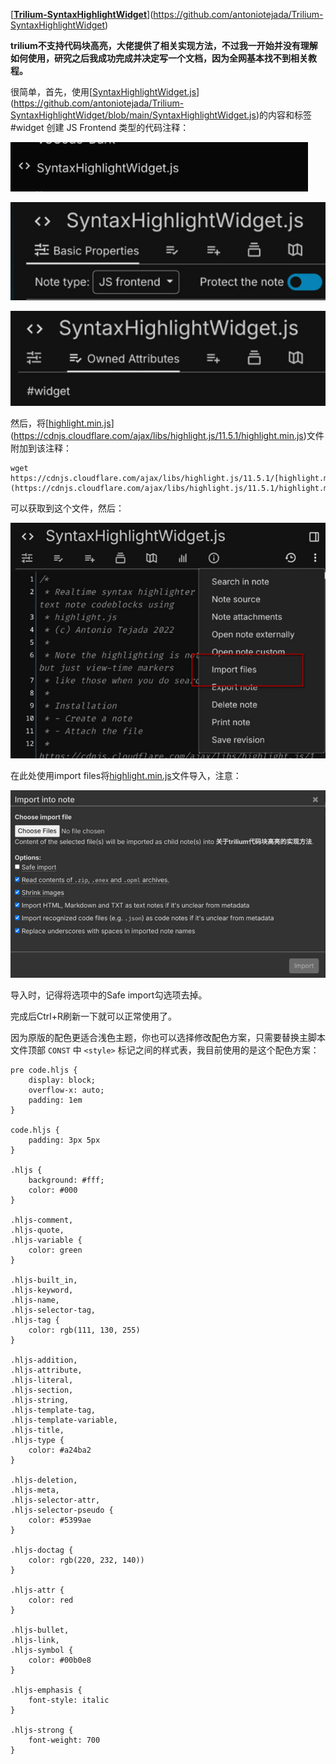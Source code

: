 [**[Trilium-SyntaxHighlightWidget](https://github.com/antoniotejada/Trilium-SyntaxHighlightWidget)**](https://github.com/antoniotejada/Trilium-SyntaxHighlightWidget) 

**trilium不支持代码块高亮，大佬提供了相关实现方法，不过我一开始并没有理解如何使用，研究之后我成功完成并决定写一个文档，因为全网基本找不到相关教程。**

很简单，首先，使用[[SyntaxHighlightWidget.js](https://github.com/antoniotejada/Trilium-SyntaxHighlightWidget/blob/main/SyntaxHighlightWidget.js)](https://github.com/antoniotejada/Trilium-SyntaxHighlightWidget/blob/main/SyntaxHighlightWidget.js)的内容和标签 #widget 创建 JS Frontend 类型的代码注释：

![SyntaxHightWidget](https://github.com/dreamyunight/dreamyunight.github.io/blob/main/static/trilium%E4%BB%A3%E7%A0%81%E9%AB%98%E4%BA%AE/SyntaxHightWidget.png?raw=true)

![js](https://github.com/dreamyunight/dreamyunight.github.io/blob/main/static/trilium%E4%BB%A3%E7%A0%81%E9%AB%98%E4%BA%AE/js.png?raw=true)

![widget](https://github.com/dreamyunight/dreamyunight.github.io/blob/main/static/trilium%E4%BB%A3%E7%A0%81%E9%AB%98%E4%BA%AE/widget.png?raw=true)

然后，将[[highlight.min.js](https://cdnjs.cloudflare.com/ajax/libs/highlight.js/11.5.1/highlight.min.js)](https://cdnjs.cloudflare.com/ajax/libs/highlight.js/11.5.1/highlight.min.js)文件附加到该注释：

```text-x-sh
wget https://cdnjs.cloudflare.com/ajax/libs/highlight.js/11.5.1/[highlight.min.js](https://cdnjs.cloudflare.com/ajax/libs/highlight.js/11.5.1/highlight.min.js)
```

可以获取到这个文件，然后：

![importfile](https://github.com/dreamyunight/dreamyunight.github.io/blob/main/static/trilium%E4%BB%A3%E7%A0%81%E9%AB%98%E4%BA%AE/importfile.png?raw=true)

在此处使用import files将[highlight.min.js](https://cdnjs.cloudflare.com/ajax/libs/highlight.js/11.5.1/highlight.min.js)文件导入，注意：

![choose](https://github.com/dreamyunight/dreamyunight.github.io/blob/main/static/trilium%E4%BB%A3%E7%A0%81%E9%AB%98%E4%BA%AE/choosesetting.png?raw=true)

导入时，记得将选项中的Safe import勾选项去掉。

完成后Ctrl+R刷新一下就可以正常使用了。  


因为原版的配色更适合浅色主题，你也可以选择修改配色方案，只需要替换主脚本文件顶部 `CONST` 中 `<style>` 标记之间的样式表，我目前使用的是这个配色方案：

```text-css
pre code.hljs {
    display: block;
    overflow-x: auto;
    padding: 1em
}

code.hljs {
    padding: 3px 5px
}

.hljs {
    background: #fff;
    color: #000
}

.hljs-comment,
.hljs-quote,
.hljs-variable {
    color: green
}

.hljs-built_in,
.hljs-keyword,
.hljs-name,
.hljs-selector-tag,
.hljs-tag {
    color: rgb(111, 130, 255)
}

.hljs-addition,
.hljs-attribute,
.hljs-literal,
.hljs-section,
.hljs-string,
.hljs-template-tag,
.hljs-template-variable,
.hljs-title,
.hljs-type {
    color: #a24ba2
}

.hljs-deletion,
.hljs-meta,
.hljs-selector-attr,
.hljs-selector-pseudo {
    color: #5399ae
}

.hljs-doctag {
    color: rgb(220, 232, 140))
}

.hljs-attr {
    color: red
}

.hljs-bullet,
.hljs-link,
.hljs-symbol {
    color: #00b0e8
}

.hljs-emphasis {
    font-style: italic
}

.hljs-strong {
    font-weight: 700
}
```